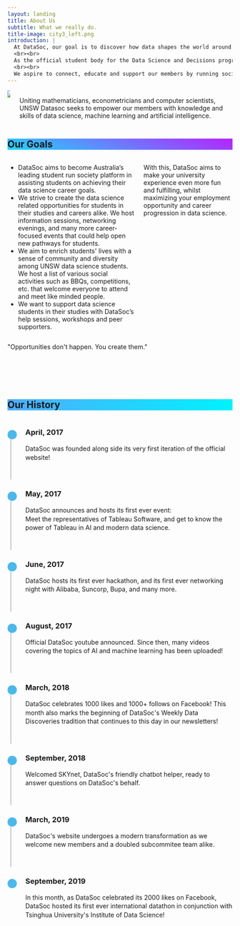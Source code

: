 ```yaml
---
layout: landing
title: About Us
subtitle: What we really do.
title-image: city3_left.png
introduction: |
  At DataSoc, our goal is to discover how data shapes the world around us. 
  <br><br> 
  As the official student body for the Data Science and Decisions program at UNSW, we are one of UNSW's fastest growing societies in one of the world's fastest growing industries.
  <br><br>
  We aspire to connect, educate and support our members by running social and career events alongside industry partnered educational workshops.
---
```


<style>
.timeline {
  line-height: 1.4em;
  list-style: none;
  margin: 0;
  padding: 0;
  width: 100%;
}

/*----- TIMELINE ITEM -----*/
.timeline-item {
  padding-left: 40px;
  position: relative;
}
.timeline-item:last-child {
  padding-bottom: 0;
}

/*----- TIMELINE INFO -----*/
.timeline-info {
  font-size: 12px;
  font-weight: 700;
  letter-spacing: 3px;
  margin: 0 0 .5em 0;
  text-transform: uppercase;
  white-space: nowrap;
}

/*----- TIMELINE MARKER -----*/
.timeline-marker {
  position: absolute;
  top: 0;
  bottom: 0;
  left: 0;
  width: 15px;
}
.timeline-marker:before {
  background: #4bb8eb;
  border: 3px solid transparent;
  border-radius: 100%;
  content: "";
  display: block;
  height: 15px;
  position: absolute;
  top: 4px;
  left: 0;
  width: 15px;
  transition: background 0.3s ease-in-out, border 0.3s ease-in-out;
}
.timeline-marker:after {
  content: "";
  width: 3px;
  background: #CCD5DB;
  display: block;
  position: absolute;
  top: 24px;
  bottom: 0;
  left: 6px;
}
.timeline-item:last-child .timeline-marker:after {
  content: none;
}

.timeline-item:not(.period):hover .timeline-marker:before {
  background: transparent;
  border: 3px solid #4bb8eb;
}

/*----- TIMELINE CONTENT -----*/
.timeline-content {
  padding-bottom: 40px;
}
.timeline-content p:last-child {
  margin-bottom: 0;
}

/*----- TIMELINE PERIOD -----*/
.period {
  padding: 0;
}
.period .timeline-info {
  display: none;
}
.period .timeline-marker:before {
  background: transparent;
  content: "";
  width: 15px;
  height: auto;
  border: none;
  border-radius: 0;
  top: 0;
  bottom: 30px;
  position: absolute;
  border-top: 3px solid #94158b;
  border-bottom: 3px solid #94158b;
}
.period .timeline-marker:after {
  content: "";
  height: 32px;
  top: auto;
}
.period .timeline-content {
  padding: 40px 0 70px;
}
.period .timeline-title {
  margin: 0;
}

@media (min-width: 992px) {
  .timeline-centered,
  .timeline-centered .timeline-item,
  .timeline-centered .timeline-info,
  .timeline-centered .timeline-marker,
  .timeline-centered .timeline-content {
    display: block;
    margin: 0;
    padding: 0;
  }
  .timeline-centered .timeline-item {
    padding-bottom: 40px;
    overflow: hidden;
  }
  .timeline-centered .timeline-marker {
    position: absolute;
    left: 50%;
    margin-left: -7.5px;
  }
  .timeline-centered .timeline-info,
  .timeline-centered .timeline-content {
    width: 50%;
  }
  .timeline-centered > .timeline-item:nth-child(odd) .timeline-info {
    float: left;
    text-align: right;
    padding-right: 30px;
  }
  .timeline-centered > .timeline-item:nth-child(odd) .timeline-content {
    float: right;
    text-align: left;
    padding-left: 30px;
  }
  .timeline-centered > .timeline-item:nth-child(even) .timeline-info {
    float: right;
    text-align: left;
    padding-left: 30px;
  }
  .timeline-centered > .timeline-item:nth-child(even) .timeline-content {
    float: left;
    text-align: right;
    padding-right: 30px;
  }
  .timeline-centered > .timeline-item.period .timeline-content {
    float: none;
    padding: 0;
    width: 100%;
    text-align: center;
  }
  .timeline-centered .timeline-item.period {
    padding: 50px 0 90px;
  }
  .timeline-centered .period .timeline-marker:after {
    height: 30px;
    bottom: 0;
    top: auto;
  }
  .timeline-centered .period .timeline-title {
    left: auto;
  }

    ul.no_bullet {
        list-style-type: none;
        padding: 0;
        margin: 0;
    }

    li.lightbulb {
        background: url('/assets/images/icons/coloured/lightbulb_idea.png') no-repeat left top;
        height: 104px;
        padding-left: 104px;
        padding-top: 8px;
    }

    li.mice {
        background: url('/assets/images/icons/coloured/graphic_design.png') no-repeat left top;
        height: 104px;
        padding-left: 104px;
        padding-top: 8px;
    }
    
    li.jobboard {
        background: url('/assets/images/icons/coloured/bulletin_board.png') no-repeat left top;
        height: 104px;
        padding-left: 104px;
        padding-top: 8px;
    }

    li.zoom {
        background: url('/assets/images/icons/coloured/zoom.png') no-repeat left top;
        height: 104px;
        padding-left: 104px;
        padding-top: 8px;
    }

    li.palette {
        background: url('/assets/images/icons/coloured/art_palette.png') no-repeat left top;
        height: 104px;
        padding-left: 104px;
        padding-top: 8px;
    }
}

</style>



<div class="hero-body">
    <div class="container">
        <div class="columns is-vcentered">
            <div class="column is-6">
                <a><img class="partner-logo" src="/assets/images/logos/custom/unswmaths.png"></a>
            </div>
            <div class="column is-5 is-offset-1">
                <p>Uniting mathematicians, econometricians and computer scientists, UNSW Datasoc seeks to empower our members with knowledge and skills of data science, machine learning and artificial intelligence.</p>
            </div>
        </div>
    </div>
</div>

<section class="hero is-primary">
  <div class="hero-body" style=" background-color: #21D4FD;
background-image: linear-gradient(19deg, #21D4FD 0%, #B721FF 100%);">
    <div class="container">
        <div class="level-item">
            <h1 class="title">
                Our Goals
            </h1>
        </div>
    </div>
  </div>
</section>



<div class="hero-body">
    <div class="container">
        <div class="columns is-vcentered">
            <div class="column is-7 is-offset-3">
                <ul class="no_bullet">
                    <li class="lightbulb">
                        DataSoc aims to become Australia’s leading student run society platform in assisting students on achieving their data science career goals.
                        <br>
                    </li>
                    <li class="jobboard">
                        We strive to create the data science related opportunities for students in their studies and careers alike. We host information sessions, networking evenings, and many more career-focused events that could help open new pathways for students.
                        <br>
                    </li>
                    <li class="mice">
                        We aim to enrich students' lives with a sense of community and diversity among UNSW data science students. We host a list of various social activities such as BBQs, competitions, etc. that welcome everyone to attend and meet like minded people.
                        <br>
                    </li>
                    <li class="zoom">
                        We want to support data science students in their studies with DataSoc’s help sessions, workshops and peer supporters. 
                        <br>
                    </li>
                </ul>
            </div>
            <div class="column is-three-fifths is-offset-3">
                <p>
                With this, DataSoc aims to make your university experience even more fun and fulfilling, whilst maximizing your employment opportunity and career progression in data science.
                </p>               
            </div>
        </div>
    </div>
</div>

<div class="card column is-7 is-offset-3">
  <div class="card-content">
    <p class="title has-text-centered">
      "Opportunities don't happen. You create them."
    </p>
  </div>
</div>

<p><br><br><br></p>

<section class="hero is-primary">
  <div class="hero-body" style="background-image: linear-gradient(to right, #4facfe 0%, #00f2fe 100%);">
    <div class="container">
        <div class="level-item">
            <h1 class="title">
                Our History
            </h1>
        </div>
    </div>
  </div>
</section>
<div class="hero-body">
<div class="container-fluid">
    <div class="column is-8 is-offset-2">
        <div class="row example-centered">
            <ul class="timeline timeline-centered">
                <li class="timeline-item">
                    <div class="timeline-marker"></div>
                    <div class="timeline-content">
                        <h3 class="title is-4">April, 2017</h3>
                        <p>DataSoc was founded along side its very first iteration of the official website!</p>
                    </div>
                </li>
                <li class="timeline-item">
                    <div class="timeline-marker"></div>
                    <div class="timeline-content">
                        <h3 class="title is-4">May, 2017</h3>
                        <p>DataSoc announces and hosts its first ever event: 
                        <br>
                        Meet the representatives of Tableau Software, and get to know the power of Tableau in AI and modern data science. </p>
                    </div>
                </li>
                <li class="timeline-item">
                    <div class="timeline-marker"></div>
                    <div class="timeline-content">
                        <h3 class="title is-4">June, 2017</h3>
                        <p>DataSoc hosts its first ever hackathon, and its first ever networking night with Alibaba, Suncorp, Bupa, and many more. </p>
                    </div>
                </li>
                <li class="timeline-item">
                    <div class="timeline-marker"></div>
                    <div class="timeline-content">
                        <h3 class="title is-4">August, 2017</h3>
                        <p>Official DataSoc youtube announced. Since then, many videos covering the topics of AI and machine learning has been uploaded!</p>
                    </div>
                </li>
                <li class="timeline-item">
                    <div class="timeline-marker"></div>
                    <div class="timeline-content">
                        <h3 class="title is-4">March, 2018</h3>
                        <p>DataSoc celebrates 1000 likes and 1000+ follows on Facebook! This month also marks the beginning of DataSoc's Weekly Data Discoveries tradition that continues to this day in our newsletters!</p>
                    </div>
                </li>
                <li class="timeline-item">
                    <div class="timeline-marker"></div>
                    <div class="timeline-content">
                        <h3 class="title is-4">September, 2018</h3>
                        <p> Welcomed SKYnet, DataSoc's friendly chatbot helper, ready to answer questions on DataSoc's behalf.</p>
                    </div>
                </li>
                <li class="timeline-item">
                    <div class="timeline-marker"></div>
                    <div class="timeline-content">
                        <h3 class="title is-4">March, 2019</h3>
                        <p>DataSoc's website undergoes a modern transformation as we welcome new members and a doubled subcommitee team alike.
                        </p>
                    </div>
                </li>
                <li class="timeline-item">
                    <div class="timeline-marker"></div>
                    <div class="timeline-content">
                        <h3 class="title is-4">September, 2019</h3>
                        <p>In this month, as DataSoc celebrated its 2000 likes on Facebook, DataSoc hosted its first ever international datathon in conjunction with Tsinghua University's Institute of Data Science!
                        </p>
                    </div>
                </li>
            </ul>
        </div>
    </div>
</div>
</div>
